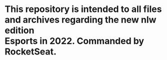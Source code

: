 # This repository is intended to all files and archives regarding the new nlw edition<br>Esports in 2022. Commanded by RocketSeat.
